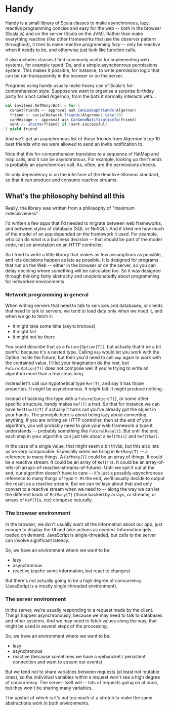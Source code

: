 # Handy

Handy is a small library of Scala classes to make asynchronous, lazy, reactive programming concise and easy for the web -- both in the browser (Scala.js) and on the server (Scala on the JVM). Rather than
make everything reactive (like other frameworks that use the observer pattern throughout), it tries to make reactive programming *lazy* -- only be reactive when it needs to be, and otherwise just look like
function calls.

It also includes classes I find commonly useful for implementing web systems, for example typed IDs, and a simple asynchonrous permissions system. This makes it possible, for instance, to write
permission logic that can be run transparently in the browser or on the server.

Programs using handy usually make heavy use of Scala's for-comprehension style. Suppose we want to organise a surprise birthday party for a bot called Algernon, from the bots it normally interacts with...

```scala
val invitees:RefMany[Bot] = for {
  canGetFriends <- approval ask CanLookupFriends(Algernon)
  friend <- socialNetwork.friends(Algernon).take(10)
  canMessage <- approval ask CanSendNotificationTo(friend)
  sent <- invite(friend) if (sent.successful)
} yield friend
```

And we'll get an asynchronous list of those friends from Algernon's top 10 best friends who we were allowed to send an invite notification to. 

Note that this for-comprehension translates to a sequence of flatMap and map calls, and it can be asynchronous. For example, looking up the friends is probably an asynchonrous call. As, often, are the
permissions checks.

Its only dependency is on the interface of the Reactive-Streams standard, so that it can produce and consume reactive streams.

## What's the philosophy behind all this

Really, the library was written from a philosophy of "maximum indecisiveness". 

I'd written a few apps that I'd needed to migrate between web frameworks, and between styles of database (SQL or NoSQL). And it irked me how much of the model of an app depended on the framework it used. For 
example, who can do what is a business decision -- that should be part of the model code, not an annotation on an HTTP controller.

So I tried to write a little library that makes as few assumptions as possible, and lets decisions happen as late as possible. It is designed for programs that run on the Web -- either in the browser 
or on the server, so you can delay deciding where something will be calculated too. So it was designed through thinking fairly abstractly and unopinionatedly about programming for networked environments.

### Network programming in general

When writing servers that need to talk to services and databases, or clients that need to talk to servers, we tend to load data only when we need it, and when we go to fetch it:

- it might take some time (asynchronous)
- it might fail
- it might not be there

You could describe that as a `Future[Option[T]]`, but actually that'd be a bit painful because it's a nested type. Calling `map` would let you work with the Option inside the Future, but then you'd need to call `map` again to 
work with the contained value. I'll let your imagination do the rest, but `Future[Option[T]]` does not compose well if you're trying to write an algorithm more than a few steps long.

Instead let's call our hypothetical type `Ref[T]`, and say it has those properties. It *might* be asynchronous. It *might* fail. It *might* produce nothing.

Instead of backing this type with a `Future[Option[T]]`, or some other specific structure, handy makes `Ref[T]` a trait.
So that for instance we can have `RefItself[T]` if actually it turns out you've already got the object in your hands.
The principle here is about being lazy about converting anything. If you are writing an HTTP controller, then at the end of your algorithm, you will probably need to give your web framework a type it understands -- probably something like `Future[Result]`.
But until the end, each step in your algorithm can just talk about a `Ref[This]` and `Ref[That]`.

In the case of a single value, that might seem a bit trivial, but this also lets us be very composable. Especially when we bring in `RefMany[T]` -- a reference to many things.
A `RefMany[T]` could be an array of things. It could be a reactive stream. It could be an array of `Ref[T]`s. It could be an array-of-refs-of-arrays-of-reactive-streams-of-futures. 
Until we spit it out at the end, our algorithm doesn't have to care -- it's just a possibly-asynchronous reference to many things of type `T`. At the end, we'll usually decide to output the result as a 
reactive stream. But we can be lazy about that and only convert to a reactive stream when we need to -- along the way we can let the different kinds of `RefMany[T]` (those backed by arrays, or streams, 
or arrays of `Ref[T]`s, etc) compose naturally.

### The browser environment

In the browser, we don't usually want all the information about our app, just enough to display the UI and take actions as needed. Information gets loaded on demand. JavaScript is single-threaded, but calls
to the server can involve significant latency.

So, we have an environment where we want to be:

- lazy 
- asynchronous
- reactive (cache some information, but react to changes)

But there's not actually going to be a high degree of concurrency (JavaScript is a mostly single-threaded environment). 

### The server environment

In the server, we're usually responding to a request made by the client. Things happen asynchronously, because we may need to talk to databases and other systems. And we may need to fetch values along the way,
that might be used in several steps of the processing.

So, we have an environment where we want to be:

- lazy 
- asynchronous
- reactive (because sometimes we have a websocket / persistent connection and want to stream out events)

But we tend not to share variables between requests (at least not mutable ones), so the individual variables within a request won't see a high degree of concurrency. The server itself will -- lots of requests
going on at once, but they won't be sharing many variables.

The upshot of which is it's not too much of a stretch to make the same abstractions work in both environments.